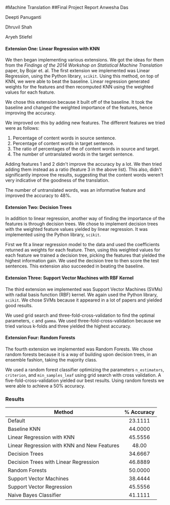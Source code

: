#Machine Translation
##Final Project Report
Anwesha Das

Deepti Panuganti

Dhruvil Shah

Aryeh Stiefel


#### Extension One: Linear Regression with KNN
We then began implementing various extensions. We got the ideas for them from the *Findings of the 2014 Workshop on Statistical Machine Translation* paper, by Bojar et. al. The first extension we implemented was Linear Regression, using the Python library, `scikit`. Using this method, on top of KNN, we were able to beat the baseline. Linear regression generated weights for the features and then recomputed KNN using the weighted values for each feature.

We chose this extension because it built off of the baseline. It took the baseline and changed the weighted importance of the features, hence improving the accuracy.

We improved on this by adding new features. The different features we tried were as follows:

1. Percentage of content words in source sentence.
2. Percentage of content words in target sentence.
3. The ratio of percentages of the of content words in source and target.
4. The number of untranslated words in the target sentence.

Adding features 1 and 2 didn't improve the accuracy by a lot. We then tried adding them instead as a ratio (feature 3 in the above list). This also, didn't significantly improve the results, suggesting that the content words weren't very indicative of the goodness of the translation. 

The number of untranslated words, was an informative feature and improved the accuracy to 48%.

#### Extension Two: Decision Trees
In addition to linear regression, another way of finding the importance of the features is through decision trees. We chose to implement decision trees with the weighted feature values yielded by linear regression. It was implemented using the Python library, `scikit`.  

First we fit a linear regression model to the data and used the coefficients returned as weights for each feature. Then, using this weighted values for each feature we trained a decision tree, picking the features that yielded the highest information gain. We used the decision tree to then score the test sentences. This extension also succeeded in beating the baseline.

#### Extension Three: Support Vector Machines with RBF Kernel
The third extension we implemented was Support Vector Machines (SVMs) with radial basis function (RBF) kernel. We again used the Python library, `scikit`. We chose SVMs because it appeared in a lot of papers and yielded good results. 

We used grid search and three-fold-cross-validation to find the optimal parameters, `c` and `gamma`. We used three-fold-cross-validation because we tried various k-folds and three yielded the highest accuracy.

#### Extension Four: Random Forests
The fourth extension we implemented was Random Forests. We chose random forests because it is a way of building upon decision trees, in an ensemble fashion, taking the majority class. 

We used a random forest classifier optimizing the parameters `n_estimators`, `criterion`, and `min_samples_leaf` using grid search with cross validation. A five-fold-cross-validation yielded our best results. Using random forests we were able to achieve a 50% accuracy.

### Results
|                 Method                	| % Accuracy 	|
|-------------------------------------	|:----------:	|
| Default                               	|   23.1111  	|
| Baseline KNN                          	|   44.0000  	|
| Linear Regression with KNN            	|   45.5556  	|
| Linear Regression with KNN and New Features            	|   48.00  	|
| Decision Trees                        	|   34.6667  	|
| Decision Trees with Linear Regression 	|   46.8889  	|
| Random Forests                        	|   50.0000  	|
| Support Vector Machines               	|   38.4444  	|
| Support Vector Regression             	|   45.5556      	|
| Naive Bayes Classifier                	|   41.1111  	|

 
